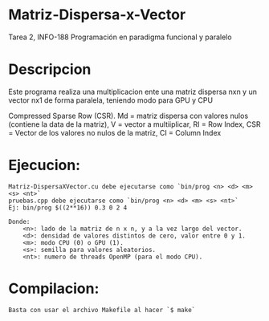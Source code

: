 # Matriz-Dispersa-x-Vector
Tarea 2, INFO-188 Programación en paradigma funcional y paralelo

# Descripcion
Este programa realiza una multiplicacion ente una matriz dispersa nxn y un vector nx1 de forma paralela, teniendo modo para GPU y CPU

Compressed Sparse Row (CSR).
Md = matriz dispersa con valores nulos (contiene la data de la matriz), V = vector a multiiplicar,
RI = Row Index, CSR  = Vector de los valores no nulos de la matriz, CI = Column Index

# Ejecucion:
    Matriz-DispersaXVector.cu debe ejecutarse como `bin/prog <n> <d> <m> <s> <nt>`
    pruebas.cpp debe ejecutarse como `bin/prog <n> <d> <m> <s> <nt>`
    Ej: bin/prog $((2**16)) 0.3 0 2 4
    
    Donde:
        <n>: lado de la matriz de n x n, y a la vez largo del vector.
        <d>: densidad de valores distintos de cero, valor entre 0 y 1.
        <m>: modo CPU (0) o GPU (1).
        <s>: semilla para valores aleatorios.
        <nt>: numero de threads OpenMP (para el modo CPU).

# Compilacion:
    Basta con usar el archivo Makefile al hacer `$ make`
